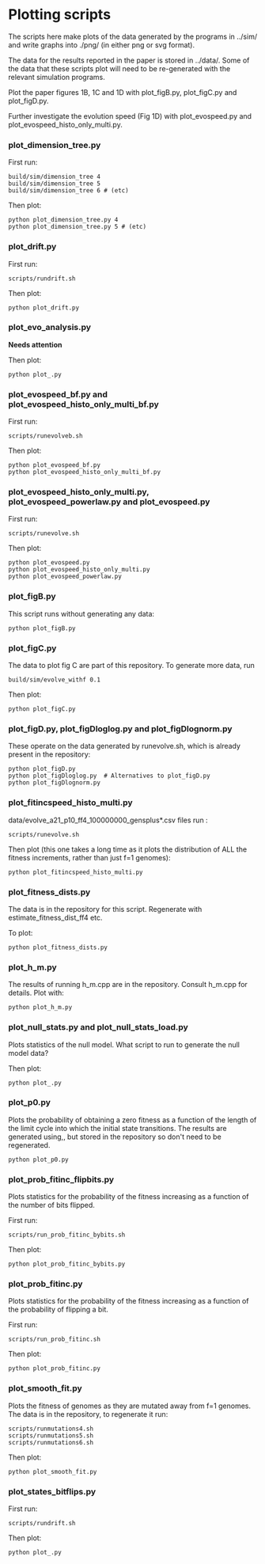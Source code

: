 # Plotting scripts

The scripts here make plots of the data generated by the programs in
../sim/ and write graphs into ./png/ (in either png or svg format).

The data for the results reported in the paper is stored in
../data/. Some of the data that these scripts plot will need to be
re-generated with the relevant simulation programs.

Plot the paper figures 1B, 1C and 1D with plot_figB.py, plot_figC.py
and plot_figD.py.

Further investigate the evolution speed (Fig 1D) with plot_evospeed.py
and plot_evospeed_histo_only_multi.py.

### plot_dimension_tree.py

First run:

```
build/sim/dimension_tree 4
build/sim/dimension_tree 5
build/sim/dimension_tree 6 # (etc)
```

Then plot:
```
python plot_dimension_tree.py 4
python plot_dimension_tree.py 5 # (etc)
```

### plot_drift.py

First run:
```
scripts/rundrift.sh
```
Then plot:
```
python plot_drift.py
```

### plot_evo_analysis.py

**Needs attention**

Then plot:
```
python plot_.py
```

### plot_evospeed_bf.py and plot_evospeed_histo_only_multi_bf.py

First run:
```
scripts/runevolveb.sh
```
Then plot:
```
python plot_evospeed_bf.py
python plot_evospeed_histo_only_multi_bf.py
```

### plot_evospeed_histo_only_multi.py, plot_evospeed_powerlaw.py and plot_evospeed.py

First run:
```
scripts/runevolve.sh
```
Then plot:
```
python plot_evospeed.py
python plot_evospeed_histo_only_multi.py
python plot_evospeed_powerlaw.py
```

### plot_figB.py

This script runs without generating any data:
```
python plot_figB.py
```

### plot_figC.py

The data to plot fig C are part of this repository. To generate more
data, run
```
build/sim/evolve_withf 0.1
```
Then plot:
```
python plot_figC.py
```

### plot_figD.py, plot_figDloglog.py and plot_figDlognorm.py

These operate on the data generated by runevolve.sh, which is already
present in the repository:
```
python plot_figD.py
python plot_figDloglog.py  # Alternatives to plot_figD.py
python plot_figDlognorm.py
```

### plot_fitincspeed_histo_multi.py

data/evolve_a21_p10_ff4_100000000_gensplus*.csv files run :
```
scripts/runevolve.sh
```
Then plot (this one takes a long time as it plots the distribution of
ALL the fitness increments, rather than just f=1 genomes):
```
python plot_fitincspeed_histo_multi.py
```

### plot_fitness_dists.py

The data is in the repository for this script. Regenerate with
estimate_fitness_dist_ff4 etc.

To plot:
```
python plot_fitness_dists.py
```

### plot_h_m.py

The results of running h_m.cpp are in the repository. Consult h_m.cpp
for details. Plot with:
```
python plot_h_m.py
```

### plot_null_stats.py and plot_null_stats_load.py

Plots statistics of the null model. What script to run to generate the
null model data?

Then plot:
```
python plot_.py
```

### plot_p0.py

Plots the probability of obtaining a zero fitness as a function of the
length of the limit cycle into which the initial state
transitions. The results are generated using,, but stored in the
repository so don't need to be regenerated.

```
python plot_p0.py
```

### plot_prob_fitinc_flipbits.py

Plots statistics for the probability of the fitness increasing as a
function of the number of bits flipped.

First run:
```
scripts/run_prob_fitinc_bybits.sh
```
Then plot:
```
python plot_prob_fitinc_bybits.py
```

### plot_prob_fitinc.py

Plots statistics for the probability of the fitness increasing as a
function of the probability of flipping a bit.

First run:
```
scripts/run_prob_fitinc.sh
```
Then plot:
```
python plot_prob_fitinc.py
```

### plot_smooth_fit.py

Plots the fitness of genomes as they are mutated away from f=1
genomes. The data is in the repository, to regenerate it run:
```
scripts/runmutations4.sh
scripts/runmutations5.sh
scripts/runmutations6.sh
```
Then plot:
```
python plot_smooth_fit.py
```

### plot_states_bitflips.py

First run:
```
scripts/rundrift.sh
```
Then plot:
```
python plot_.py
```
